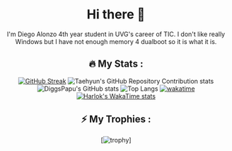 <!--
**DiggsPapu/DiggsPapu** is a ✨ _special_ ✨ repository because its `README.md` (this file) appears on your GitHub profile.

Here are some ideas to get you started:

- 🔭 I’m currently working on ...
- 🌱 I’m currently learning ...
- 👯 I’m looking to collaborate on ...
- 🤔 I’m looking for help with ...
- 💬 Ask me about ...
- 📫 How to reach me: ...
- 😄 Pronouns: ...
- ⚡ Fun fact: ...
-->
<div align="center">
  
 # Hi there 👋

I'm Diego Alonzo 4th year student in UVG's career of TIC. I don't like really Windows but I have not enough memory 4 dualboot so it is what it is.
  
## :fire: My Stats :

[![GitHub Streak](http://github-readme-streak-stats.herokuapp.com?user=diggspapu&theme=dark&background=000000)](https://git.io/streak-stats)
![Taehyun's GitHub Repository Contribution stats](https://github-contributor-stats.vercel.app/api?username=diggspapu)
![DiggsPapu's GitHub stats](https://github-readme-stats.vercel.app/api?username=diggspapu&show=reviews,discussions_started,discussions_answered,prs_merged,prs_merged_percentage)
![Top Langs](https://github-readme-stats.vercel.app/api/top-langs/?username=diggspapu&show_icons=true&locale=en)
[![wakatime](https://wakatime.com/badge/user/aa456561-5f42-4f83-8df0-759a411158e7.svg)](https://wakatime.com/@aa456561-5f42-4f83-8df0-759a411158e7)
[![Harlok's WakaTime stats](https://github-readme-stats.vercel.app/api/wakatime?username=diggspapu)](https://github.com/diggspapu/github-readme-stats)
## ⚡ My Trophies :
[![trophy](https://github-profile-trophy.vercel.app/?username=diggspapu&theme=onedark)]
</div>
